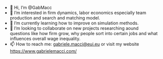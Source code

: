 - 👋 Hi, I’m @GabMacc
- 👀 I’m interested in firm dynamics, labor economics especially team production and search and matching model.
- 🌱 I’m currently learning how to improve on simulation methods.
- 💞️ I’m looking to collaborate on new projects researching aound questions like how firm grow, why people sort into certain jobs and what influences overall wage inequality.
- 📫 How to reach me: gabriele.macci@eui.eu or visit my website https://www.gabrielemacci.com/

<!---
GabMacc/GabMacc is a ✨ special ✨ repository because its `README.md` (this file) appears on your GitHub profile.
You can click the Preview link to take a look at your changes.
--->
